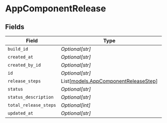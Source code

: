 # AppComponentRelease


## Fields

| Field                                                                        | Type                                                                         | Required                                                                     | Description                                                                  |
| ---------------------------------------------------------------------------- | ---------------------------------------------------------------------------- | ---------------------------------------------------------------------------- | ---------------------------------------------------------------------------- |
| `build_id`                                                                   | *Optional[str]*                                                              | :heavy_minus_sign:                                                           | N/A                                                                          |
| `created_at`                                                                 | *Optional[str]*                                                              | :heavy_minus_sign:                                                           | N/A                                                                          |
| `created_by_id`                                                              | *Optional[str]*                                                              | :heavy_minus_sign:                                                           | N/A                                                                          |
| `id`                                                                         | *Optional[str]*                                                              | :heavy_minus_sign:                                                           | N/A                                                                          |
| `release_steps`                                                              | List[[models.AppComponentReleaseStep](../models/appcomponentreleasestep.md)] | :heavy_minus_sign:                                                           | N/A                                                                          |
| `status`                                                                     | *Optional[str]*                                                              | :heavy_minus_sign:                                                           | N/A                                                                          |
| `status_description`                                                         | *Optional[str]*                                                              | :heavy_minus_sign:                                                           | N/A                                                                          |
| `total_release_steps`                                                        | *Optional[int]*                                                              | :heavy_minus_sign:                                                           | N/A                                                                          |
| `updated_at`                                                                 | *Optional[str]*                                                              | :heavy_minus_sign:                                                           | N/A                                                                          |